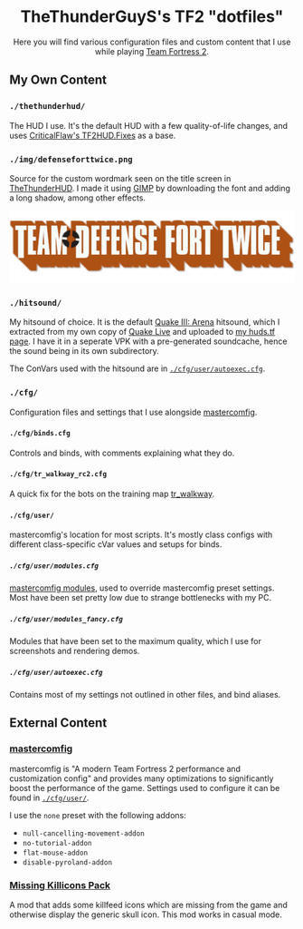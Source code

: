 <h1 align="center">TheThunderGuyS's TF2 "dotfiles"</h1>
<p align="center">Here you will find various configuration files and custom content that I use while playing <a href="https://www.teamfortress.com/">Team Fortress 2</a>.</p>

## My Own Content

### `./thethunderhud/`
The HUD I use. It's the default HUD with a few quality-of-life changes, and uses [CriticalFlaw's TF2HUD.Fixes](git+https://github.com/CriticalFlaw/TF2HUD.Fixes.git) as a base.

### `./img/defenseforttwice.png`
Source for the custom wordmark seen on the title screen in [TheThunderHUD](#thethunderhud). I made it using [GIMP](https://www.gimp.org/) by downloading the font and adding a long shadow, among other effects.

<p align="center"><img src="./img/defenseforttwice.png" alt="Team Defense Fort Twice"></p>

### `./hitsound/`
My hitsound of choice. It is the default [Quake III: Arena](https://en.wikipedia.org/wiki/Quake_III_Arena) hitsound, which I extracted from my own copy of [Quake Live](https://store.steampowered.com/app/282440/Quake_Live/) and uploaded to [my huds.tf page](https://huds.tf/site/s-Quake-Live-hitsound). I have it in a seperate VPK with a pre-generated soundcache, hence the sound being in its own subdirectory.

The ConVars used with the hitsound are in [`./cfg/user/autoexec.cfg`](#cfguserautoexeccfg).

### `./cfg/`
Configuration files and settings that I use alongside [mastercomfig](#mastercomfig).
#### `./cfg/binds.cfg`
Controls and binds, with comments explaining what they do.
#### `./cfg/tr_walkway_rc2.cfg`
A quick fix for the bots on the training map [tr_walkway](https://gamebanana.com/maps/107794).
#### `./cfg/user/`
mastercomfig's location for most scripts. It's mostly class configs with different class-specific cVar values and setups for binds.
##### `./cfg/user/modules.cfg`
[mastercomfig modules](https://docs.mastercomfig.com/en/latest/customization/modules/), used to override mastercomfig preset settings. Most have been set pretty low due to strange bottlenecks with my PC.
##### `./cfg/user/modules_fancy.cfg`
Modules that have been set to the maximum quality, which I use for screenshots and rendering demos.
##### `./cfg/user/autoexec.cfg`
Contains most of my settings not outlined in other files, and bind aliases.

## External Content
### [mastercomfig](https://mastercomfig.com)
mastercomfig is "A modern Team Fortress 2 performance and customization config" and provides many optimizations to significantly boost the performance of the game. Settings used to configure it can be found in [`./cfg/user/`](#cfguser).

I use the `none` preset with the following addons:
- `null-cancelling-movement-addon`
- `no-tutorial-addon`
- `flat-mouse-addon`
- `disable-pyroland-addon`

### [Missing Killicons Pack](https://steamcommunity.com/sharedfiles/filedetails/?id=2156604959)
A mod that adds some killfeed icons which are missing from the game and otherwise display the generic skull icon. This mod works in casual mode.

